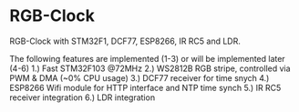 RGB-Clock
=========

RGB-Clock with STM32F1, DCF77, ESP8266, IR RC5 and LDR.

The following features are implemented (1-3) or will be implemented later (4-6)
1.) Fast STM32F103 @72MHz
2.) WS2812B RGB stripe, controlled via PWM & DMA (~0% CPU usage)
3.) DCF77 receiver for time snych
4.) ESP8266 Wifi module for HTTP interface and NTP time synch
5.) IR RC5 receiver integration
6.) LDR integration
